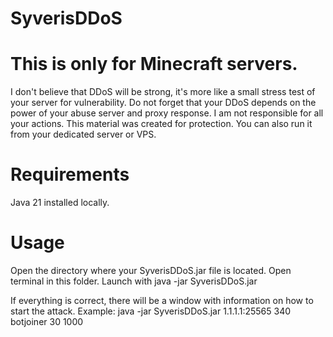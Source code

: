 <p align="center">
  <h1>SyverisDDoS</h1>
</p>

# This is only for Minecraft servers.
I don't believe that DDoS will be strong, it's more like a small stress test of your server for vulnerability. Do not forget that your DDoS depends on the power of your abuse server and proxy response. I am not responsible for all your actions. This material was created for protection. You can also run it from your dedicated server or VPS.

# Requirements

Java 21 installed locally.

# Usage

Open the directory where your SyverisDDoS.jar file is located.
Open terminal in this folder.
Launch with java -jar SyverisDDoS.jar

If everything is correct, there will be a window with information on how to start the attack.
Example: java -jar SyverisDDoS.jar 1.1.1.1:25565 340 botjoiner 30 1000
